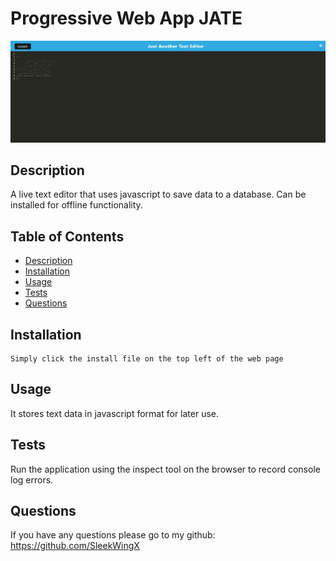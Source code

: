 # Progressive Web App JATE

![alt text](image.png)


## Description
A live text editor that uses javascript to save data to a database. Can be installed for offline functionality.

## Table of Contents
- [Description](#description)
- [Installation](#installation)
- [Usage](#usage)
- [Tests](#tests)
- [Questions](#questions)

## Installation
```
Simply click the install file on the top left of the web page
```

## Usage
It stores text data in javascript format for later use.

## Tests
Run the application using the inspect tool on the browser to record console log errors.

## Questions
If you have any questions please go to my github:
https://github.com/SleekWingX 